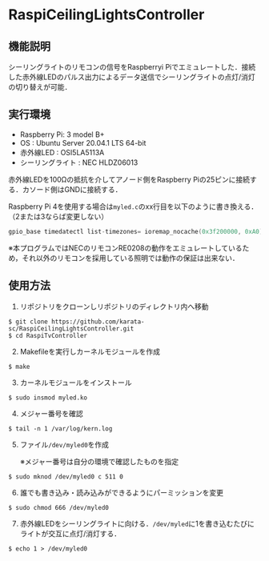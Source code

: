 # RaspiCeilingLightsController

機能説明
---
シーリングライトのリモコンの信号をRaspberryi Piでエミュレートした．接続した赤外線LEDのパルス出力によるデータ送信でシーリングライトの点灯/消灯の切り替えが可能．

実行環境
---
* Raspberry Pi: 3 model B+
* OS : Ubuntu Server 20.04.1 LTS 64-bit
* 赤外線LED : OSI5LA5113A
* シーリングライト : NEC HLDZ06013

赤外線LEDを100Ωの抵抗を介してアノード側をRaspberry Piの25ピンに接続する．カソード側はGNDに接続する．

Raspberry Pi 4を使用する場合は`myled.c`のxx行目を以下のように書き換える．（2または3ならば変更しない）
<!--GPIOの最初のアドレスを変更すること．-->

```c:myled.c
gpio_base timedatectl list-timezones= ioremap_nocache(0x3f200000, 0xA0); //original:0x3f200000
```
※本プログラムではNECのリモコンRE0208の動作をエミュレートしているため，それ以外のリモコンを採用している照明では動作の保証は出来ない．

使用方法
---
1. リポジトリをクローンしリポジトリのディレクトリ内へ移動
```
$ git clone https://github.com/karata-sc/RaspiCeilingLightsController.git
$ cd RaspiTvController
```

2. Makefileを実行しカーネルモジュールを作成


```
$ make
```
3. カーネルモジュールをインストール

```
$ sudo insmod myled.ko
```

4. メジャー番号を確認

```
$ tail -n 1 /var/log/kern.log
```
<!--Nov 30 14:07:21 ubuntu kernel: [19904.146763] /home/ubuntu/RaspiCeilingLightsController/myled.c is loaded. major:511-->
5. ファイル`/dev/myled0`を作成

    ※メジャー番号は自分の環境で確認したものを指定
```
$ sudo mknod /dev/myled0 c 511 0
```

6. 誰でも書き込み・読み込みができるようにパーミッションを変更

```
$ sudo chmod 666 /dev/myled0
```

7. 赤外線LEDをシーリングライトに向ける．`/dev/myled`に1を書き込むたびにライトが交互に点灯/消灯する．

```
$ echo 1 > /dev/myled0
```

